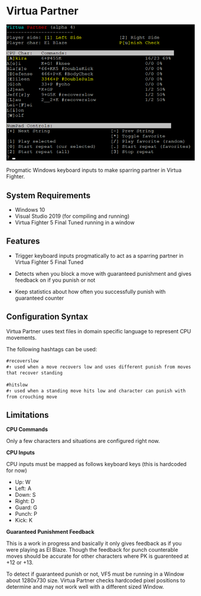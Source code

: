 Virtua Partner
==============
![Virtua Partner Screenshot](https://raw.githubusercontent.com/SuperGoldenZ/VirtuaPartner/master/screenshot.gif "Virtua Partner Screenshot")

Progmatic Windows keyboard inputs to make sparring partner in Virtua Fighter.

## System Requirements

* Windows 10
* Visual Studio 2019 (for compiling and running)
* Virtua Fighter 5 Final Tuned running in a window

## Features

- Trigger keyboard inputs progmatically to act as a sparring partner in Virtua Fighter 5 Final Tuned

- Detects when you block a move with guaranteed punishment and gives feedback on if you punish or not

- Keep statistics about how often you successfully punish with guaranteed counter

## Configuration Syntax

Virtua Partner uses text files in domain specific language to represent CPU movements.

The following hashtags can be used:

```
#recoverslow
#↑ used when a move recovers low and uses different punish from moves that recover standing

#hitslow
#↑ used when a standing move hits low and character can punish with from crouching move
```


## Limitations

**CPU Commands**

Only a few characters and situations are configured right now.

**CPU Inputs**

CPU inputs must be mapped as follows keyboard keys (this is hardcoded for now)
* Up: W
* Left: A
* Down: S
* Right: D
* Guard: G
* Punch: P
* Kick: K

**Guaranteed Punishment Feedback**

This is a work in progress and basically it only gives feedback as if you were playing as El Blaze.  Though the feedback for punch counterable moves should be accurate for other characters where PK is guarenteed at +12 or +13.

To detect if guaranteed punish or not, VF5 must be running in a Window about 1280x730 size.  Virtua Partner checks hardcoded pixel positions to determine and may not work well with a different sized Window.
